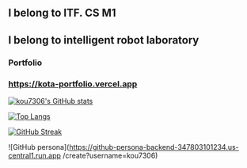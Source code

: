 ## I belong to ITF. CS M1
## I belong to intelligent robot laboratory


  
### Portfolio
### https://kota-portfolio.vercel.app

  
[![kou7306's GitHub stats](https://github-readme-stats.vercel.app/api?username=kou7306&show_icons=true&theme=midnight-purple&count_private=true)](https://github.com/kou7306/github-readme-stats)

[![Top Langs](https://github-readme-stats.vercel.app/api/top-langs/?username=kou7306&theme=midnight-purple&hide=jupyter%20notebook,html,css,makefile)](https://github.com/kou7306/github-readme-stats)






[![GitHub Streak](https://streak-stats.demolab.com/?user=kou7306&theme=dark)](https://git.io/streak-stats)


![GitHub persona](https://github-persona-backend-347803101234.us-central1.run.app
/create?username=kou7306)

<!--
**kou7306/kou7306** is a ✨ _special_ ✨ repository because its `README.md` (this file) appears on your GitHub profile.

Here are some ideas to get you started:

- 🔭 I’m currently working on ...
- 🌱 I’m currently learning ...
- 👯 I’m looking to collaborate on ...
- 🤔 I’m looking for help with ...
- 💬 Ask me about ...
- 📫 How to reach me: ...
- 😄 Pronouns: ...
- ⚡ Fun fact: ...
-->
